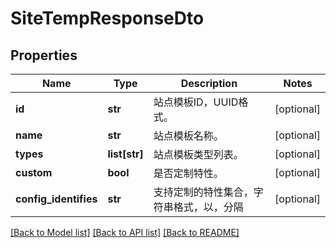 # SiteTempResponseDto

## Properties
Name | Type | Description | Notes
------------ | ------------- | ------------- | -------------
**id** | **str** | 站点模板ID，UUID格式。 | [optional] 
**name** | **str** | 站点模板名称。 | [optional] 
**types** | **list[str]** | 站点模板类型列表。 | [optional] 
**custom** | **bool** | 是否定制特性。 | [optional] 
**config_identifies** | **str** | 支持定制的特性集合，字符串格式，以，分隔 | [optional] 

[[Back to Model list]](../README.md#documentation-for-models) [[Back to API list]](../README.md#documentation-for-api-endpoints) [[Back to README]](../README.md)



